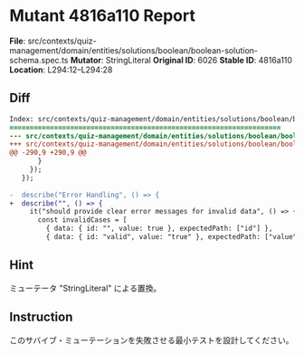 # Mutant 4816a110 Report

**File**: src/contexts/quiz-management/domain/entities/solutions/boolean/boolean-solution-schema.spec.ts
**Mutator**: StringLiteral
**Original ID**: 6026
**Stable ID**: 4816a110
**Location**: L294:12–L294:28

## Diff

```diff
Index: src/contexts/quiz-management/domain/entities/solutions/boolean/boolean-solution-schema.spec.ts
===================================================================
--- src/contexts/quiz-management/domain/entities/solutions/boolean/boolean-solution-schema.spec.ts	original
+++ src/contexts/quiz-management/domain/entities/solutions/boolean/boolean-solution-schema.spec.ts	mutated #6026
@@ -290,9 +290,9 @@
       }
     });
   });
 
-  describe("Error Handling", () => {
+  describe("", () => {
     it("should provide clear error messages for invalid data", () => {
       const invalidCases = [
         { data: { id: "", value: true }, expectedPath: ["id"] },
         { data: { id: "valid", value: "true" }, expectedPath: ["value"] },
```

## Hint

ミューテータ "StringLiteral" による置換。

## Instruction

このサバイブ・ミューテーションを失敗させる最小テストを設計してください。

